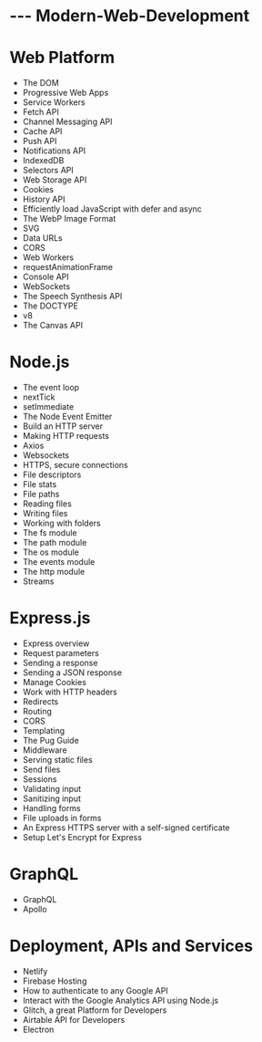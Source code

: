 # --- Modern-Web-Development

# Web Platform
* The DOM
* Progressive Web Apps
* Service Workers
* Fetch API
* Channel Messaging API
* Cache API
* Push API
* Notifications API
* IndexedDB
* Selectors API
* Web Storage API
* Cookies
* History API
* Efficiently load JavaScript with defer and async
* The WebP Image Format
* SVG
* Data URLs
* CORS
* Web Workers
* requestAnimationFrame
* Console API
* WebSockets
* The Speech Synthesis API
* The DOCTYPE
* v8
* The Canvas API


# Node.js

* The event loop
* nextTick
* setImmediate
* The Node Event Emitter
* Build an HTTP server
* Making HTTP requests
* Axios
* Websockets
* HTTPS, secure connections
* File descriptors
* File stats
* File paths
* Reading files
* Writing files
* Working with folders
* The fs module
* The path module
* The os module
* The events module
* The http module
* Streams

# Express.js

* Express overview
* Request parameters
* Sending a response
* Sending a JSON response
* Manage Cookies
* Work with HTTP headers
* Redirects
* Routing
* CORS
* Templating
* The Pug Guide
* Middleware
* Serving static files
* Send files
* Sessions
* Validating input
* Sanitizing input
* Handling forms
* File uploads in forms
* An Express HTTPS server with a self-signed certificate
* Setup Let's Encrypt for Express

# GraphQL

* GraphQL
* Apollo

# Deployment, APIs and Services

* Netlify
* Firebase Hosting
* How to authenticate to any Google API
* Interact with the Google Analytics API using Node.js
* Glitch, a great Platform for Developers
* Airtable API for Developers
* Electron
